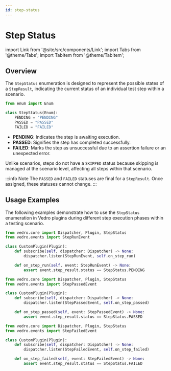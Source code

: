 ```yaml
---
id: step-status
---
```

# Step Status

import Link from '@site/src/components/Link';
import Tabs from '@theme/Tabs';
import TabItem from '@theme/TabItem';

## Overview

The `StepStatus` enumeration is designed to represent the possible states of a <Link to="/docs/core/step-result">`StepResult`</Link>, indicating the current status of an individual test step within a scenario.

```python
from enum import Enum

class StepStatus(Enum):
    PENDING = "PENDING"
    PASSED = "PASSED"
    FAILED = "FAILED"
```

- **PENDING**: Indicates the step is awaiting execution.
- **PASSED**: Signifies the step has completed successfully.
- **FAILED**: Marks the step as unsuccessful due to an assertion failure or an unexpected error.

Unlike <Link to="/docs/core/scenario-status">scenarios</Link>, steps do not have a `SKIPPED` status because skipping is managed at the scenario level, affecting all steps within that scenario.

:::info Note
The `PASSED` and `FAILED` statuses are final for a `StepResult`. Once assigned, these statuses cannot change.
:::

## Usage Examples

The following examples demonstrate how to use the `StepStatus` enumeration in Vedro plugins during different step execution phases within a testing scenario.

<Tabs>
  <TabItem value="pending" label="PENDING" default>

```python
from vedro.core import Dispatcher, Plugin, StepStatus
from vedro.events import StepRunEvent

class CustomPlugin(Plugin):
    def subscribe(self, dispatcher: Dispatcher) -> None:
        dispatcher.listen(StepRunEvent, self.on_step_run)

    def on_step_run(self, event: StepRunEvent) -> None:
        assert event.step_result.status == StepStatus.PENDING
```

  </TabItem>
  <TabItem value="passed" label="PASSED">

```python
from vedro.core import Dispatcher, Plugin, StepStatus
from vedro.events import StepPassedEvent

class CustomPlugin(Plugin):
    def subscribe(self, dispatcher: Dispatcher) -> None:
        dispatcher.listen(StepPassedEvent, self.on_step_passed)

    def on_step_passed(self, event: StepPassedEvent) -> None:
        assert event.step_result.status == StepStatus.PASSED
```

  </TabItem>
  <TabItem value="failed" label="FAILED">

```python
from vedro.core import Dispatcher, Plugin, StepStatus
from vedro.events import StepFailedEvent

class CustomPlugin(Plugin):
    def subscribe(self, dispatcher: Dispatcher) -> None:
        dispatcher.listen(StepFailedEvent, self.on_step_failed)

    def on_step_failed(self, event: StepFailedEvent) -> None:
        assert event.step_result.status == StepStatus.FAILED
```

  </TabItem>
</Tabs>
